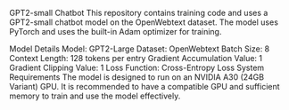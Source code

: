 GPT2-small Chatbot
This repository contains training code and uses a GPT2-small chatbot model on the OpenWebtext dataset. The model uses PyTorch and uses the built-in Adam optimizer for training.

Model Details
Model: GPT2-Large
Dataset: OpenWebtext
Batch Size: 8
Context Length: 128 tokens per entry
Gradient Accumulation Value: 1
Gradient Clipping Value: 1
Loss Function: Cross-Entropy Loss
System Requirements
The model is designed to run on an NVIDIA A30 (24GB Variant) GPU. It is recommended to have a compatible GPU and sufficient memory to train and use the model effectively.
